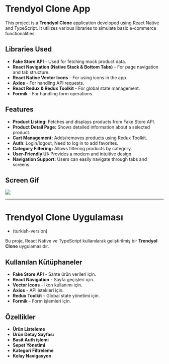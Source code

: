 # Trendyol Clone App

This project is a **Trendyol Clone** application developed using React Native and TypeScript. It utilizes various libraries to simulate basic e-commerce functionalities.

## Libraries Used

- **Fake Store API** - Used for fetching mock product data.
- **React Navigation (Native Stack & Bottom Tabs)** - For page navigation and tab structure.
- **React Native Vector Icons** - For using icons in the app.
- **Axios** - For handling API requests.
- **React Redux & Redux Toolkit** - For global state management.
- **Formik** - For handling form operations.

## Features

- **Product Listing:** Fetches and displays products from Fake Store API.
- **Product Detail Page:** Shows detailed information about a selected product.
- **Cart Management:** Adds/removes products using Redux Toolkit.
- **Auth**: Login/logout, Need to log in to add favorites.
- **Category Filtering:** Allows filtering products by category.
- **User-Friendly UI:** Provides a modern and intuitive design.
- **Navigation Support:** Users can easily navigate through tabs and screens.

## Screen Gif

![](ekran.gif)

---

# Trendyol Clone Uygulaması

- (turkish-version)

Bu proje, React Native ve TypeScript kullanılarak geliştirilmiş bir **Trendyol Clone** uygulamasıdır.

## Kullanılan Kütüphaneler

- **Fake Store API** - Sahte ürün verileri için.
- **React Navigation** - Sayfa geçişleri için.
- **Vector Icons** - İkon kullanımı için.
- **Axios** - API istekleri için.
- **Redux Toolkit** - Global state yönetimi için.
- **Formik** - Form işlemleri için.

## Özellikler

- **Ürün Listeleme**
- **Ürün Detay Sayfası**
- **Basit Auth işlemi**
- **Sepet Yönetimi**
- **Kategori Filtreleme**
- **Kolay Navigasyon**

